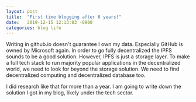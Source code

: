 ```yaml
---
layout: post
title:  "First time blogging after 6 years!"
date:   2019-12-15 12:13:03 -0800
categories: blog life
---
```

Writing in github.io doesn't guarantee I own my data. Especially GitHub is owned by Microsoft again. In order to go fully decentralized the IPFS sounds to be a good solution. However, IPFS is just a storage layer. To make a full tech stack to run majority popular applications in the decentralized world, we need to look for beyond the storage solution. We need to find decentralized computing and decentralized database too.

I did research like that for more than a year. I am going to write down the solution I got in my blog, likely under the tech sector.